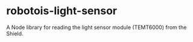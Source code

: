 # robotois-light-sensor
A Node library for reading the light sensor module (TEMT6000) from the Shield.
